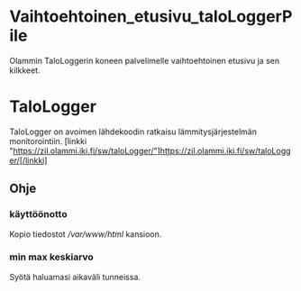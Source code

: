 # Vaihtoehtoinen_etusivu_taloLoggerPile
Olammin TaloLoggerin koneen palvelimelle vaihtoehtoinen etusivu ja sen kilkkeet.
# TaloLogger
TaloLogger on avoimen lähdekoodin ratkaisu lämmitysjärjestelmän monitorointiin.
[linkki "https://zil.olammi.iki.fi/sw/taloLogger/"]https://zil.olammi.iki.fi/sw/taloLogger/[/linkki]
## Ohje
### käyttöönotto
Kopio tiedostot */var/www/html* kansioon.
### min max keskiarvo
Syötä haluamasi aikaväli tunneissa.
